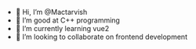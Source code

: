 - 👋 Hi, I’m @Mactarvish
- 👀 I’m good at C++ programming
- 🌱 I’m currently learning vue2
- 💞️ I’m looking to collaborate on frontend development 

